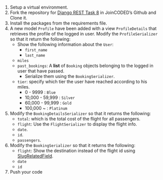 1. Setup a virtual environment.
2. Fork the repository for [Django REST Task 8](https://github.com/JoinCODED/REST_task_08/) in JoinCODED’s Github and Clone it.
3. Install the packages from the requirements file.
4. A new model `Profile` have been added with a view `ProfileDetails` that retrieves the profile of the logged in user. Modify the `ProfileSerializer` so that it return the following:
   * Show the following information about the `User`:
      * `first_name`
      * `last_name`
   * `miles`
   * `past_bookings`: A **list** of `Booking` objects belonging to the logged in user that have passed.
      * Serialize them using the `BookingSerializer`.
   * `tier`: specify which tier the user have reached according to his miles.
      * 0 - 9999 : `Blue`
      * 10,000 - 59,999 : `Silver`
      * 60,000 - 99,999 : `Gold`
      * 100,000 ~ : `Platinum`
5. Modify the `BookingDetailsSerializer` so that it returns the following:
   * `total`: which is the total cost of the flight for all passengers.
   * `flight`: Use the `FlightSerializer` to display the flight info. 
   * `date`.
   * `id`.
   * `passengers`.
6. Modify the `BookingSerializer` so that it returns the following:
   * `flight`: Show the destination instead of the flight id using [SlugRelatedField](https://www.django-rest-framework.org/api-guide/relations/#slugrelatedfield).
   * `date`
   * `id`  
7. Push your code
